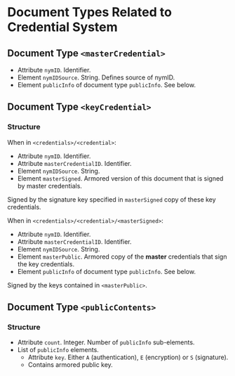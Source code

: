 # Document Types Related to Credential System

## Document Type `<masterCredential>`

* Attribute `nymID`. Identifier.
* Element `nymIDSource`. String. Defines source of nymID.
* Element `publicInfo` of document type `publicInfo`. See below.

## Document Type `<keyCredential>`

### Structure

When in `<credentials>/<credential>`:

* Attribute `nymID`. Identifier.
* Attribute `masterCredentialID`. Identifier.
* Element `nymIDSource`. String.
* Element `masterSigned`. Armored version of this document that is signed by
  master credentials.

Signed by the signature key specified in `masterSigned` copy of these key
credentials.

When in `<credentials>/<credential>/<masterSigned>`:

* Attribute `nymID`. Identifier.
* Attribute `masterCredentialID`. Identifier.
* Element `nymIDSource`. String.
* Element `masterPublic`. Armored copy of the **master** credentials that sign
  the key credentials.
* Element `publicInfo` of document type `publicInfo`. See below.

Signed by the keys contained in `<masterPublic>`.

## Document Type `<publicContents>`

### Structure

* Attribute `count`. Integer. Number of `publicInfo` sub-elements.
* List of `publicInfo` elements.
  * Attribute `key`. Either `A` (authentication), `E` (encryption) or `S`
      (signature).
  * Contains armored public key.

